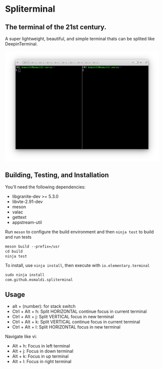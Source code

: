# Spliterminal

## The terminal of the 21st century.

A super lightweight, beautiful, and simple terminal thats can be splited like DeepinTerminal.

![Terminal Screenshot](data/screenshot.png?raw=true)

## Building, Testing, and Installation

You'll need the following dependencies:
* libgranite-dev >= 5.3.0
* libvte-2.91-dev
* meson
* valac
* gettext
* appstream-util

Run `meson` to configure the build environment and then `ninja test` to build and run tests

    meson build --prefix=/usr
    cd build
    ninja test

To install, use `ninja install`, then execute with `io.elementary.terminal`

    sudo ninja install
    com.github.msmaldi.spliterminal

## Usage

* alt + (number): for stack switch
* Ctrl + Alt + h: Split HORIZONTAL continue focus in current terminal
* Ctrl + Alt + j: Split VERTICAL focus in new terminal
* Ctrl + Alt + k: Split VERTICAL continue focus in current terminal
* Ctrl + Alt + l: Split HORIZONTAL focus in new terminal

Navigate like vi:

* Alt + h: Focus in left terminal
* Alt + j: Focus in down terminal
* Alt + k: Focus in up terminal
* Alt + l: Focus in right terminal